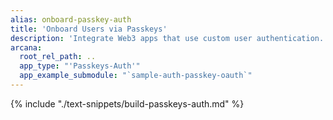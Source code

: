 ```yaml
---
alias: onboard-passkey-auth
title: 'Onboard Users via Passkeys'
description: 'Integrate Web3 apps that use custom user authentication. Securely assign keys to authenticated users via the Arcana Auth SDK and allow them to sign blockchain transactions.'
arcana:
  root_rel_path: ..
  app_type: "'Passkeys-Auth'"
  app_example_submodule: "`sample-auth-passkey-oauth`"
---
```


{% include "./text-snippets/build-passkeys-auth.md" %}